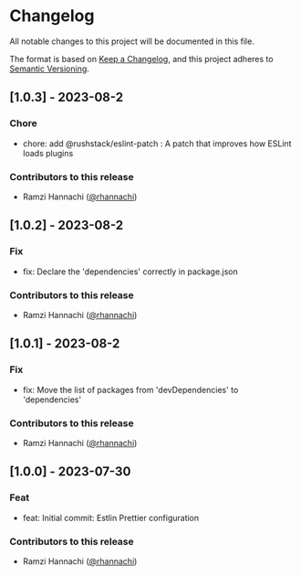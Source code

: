 # Changelog

All notable changes to this project will be documented in this file.

The format is based on [Keep a Changelog](https://keepachangelog.com/en/1.0.0/),
and this project adheres to [Semantic Versioning](https://semver.org/spec/v2.0.0.html).

## [1.0.3] - 2023-08-2
### Chore
* chore: add @rushstack/eslint-patch : A patch that improves how ESLint loads plugins
### Contributors to this release
* Ramzi Hannachi ([@rhannachi](https://github.com/rhannachi))

## [1.0.2] - 2023-08-2
### Fix
* fix: Declare the 'dependencies' correctly in package.json
### Contributors to this release
* Ramzi Hannachi ([@rhannachi](https://github.com/rhannachi))

## [1.0.1] - 2023-08-2
### Fix
* fix: Move the list of packages from 'devDependencies' to 'dependencies'
### Contributors to this release
* Ramzi Hannachi ([@rhannachi](https://github.com/rhannachi))

## [1.0.0] - 2023-07-30
### Feat
* feat: Initial commit: Estlin Prettier configuration
### Contributors to this release
* Ramzi Hannachi ([@rhannachi](https://github.com/rhannachi))
